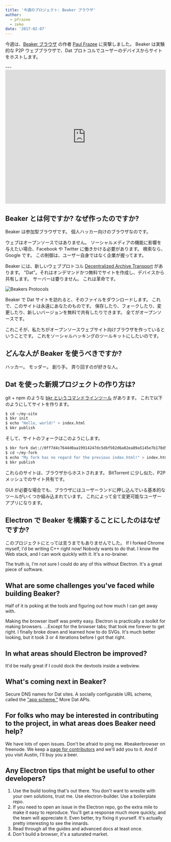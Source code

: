 ```yaml
---
title: '今週のプロジェクト: Beaker ブラウザ'
author:
  - pfrazee
  - zeke
date: '2017-02-07'
---
```


今週は、[Beaker ブラウザ](https://beakerbrowser.com/) の作者 <a href = "http://pfrazee.github.io/">Paul Frazee</a> に突撃しました。 Beaker は実験的な P2P ウェブブラウザで、Dat プロトコルでユーザーのデバイスからサイトをホストします。

---<iframe width="100%" height="420" src="https://www.youtube.com/embed/Bem9nRpyPEs" frameborder="0" allowfullscreen mark="crwd-mark"></iframe>

## Beaker とは何ですか? なぜ作ったのですか?

Beaker は参加型ブラウザです。 個人ハッカー向けのブラウザなのです。

ウェブはオープンソースではありません。 ソーシャルメディアの機能に影響を与えたい場合、Facebook や Twitter に働きかける必要があります。 検索なら、Google です。 この制御は、ユーザー自身ではなく企業が握ってます。

Beaker には、新しいウェブプロトコル [Decentralized Archive Transport](https://datprotocol.com) があります。 "Dat"。それはオンデマンドかつ無料でサイトを作成し、デバイスから共有します。 サーバーは要りません。 これは革命です。

![Beakers Protocols](https://cloud.githubusercontent.com/assets/2289/22560648/3defed5c-e92a-11e6-93f8-956cafafe3be.jpg)

Beaker で Dat サイトを訪れると、そのファイルをダウンロードします。 これで、このサイトは永遠にあなたのものです。 保存したり、フォークしたり、変更したり、新しいバージョンを無料で共有したりできます。 全てがオープンソースです。

これこそが、私たちがオープンソースウェブサイト向けブラウザを作っているということです。 これをソーシャルハッキングのツールキットにしたいのです。

## どんな人が Beaker を使うべきですか?

ハッカー。 モッダー。 創り手。 弄り回すのが好きな人。

## Dat を使った新規プロジェクトの作り方は?

git + npm のような [bkr というコマンドラインツール](https://github.com/beakerbrowser/bkr) があります。 これで以下のようにしてサイトを作ります。

```bash
$ cd ~/my-site
$ bkr init
$ echo "Hello, world!" > index.html
$ bkr publish
```

そして、サイトのフォークはこのようにします。

```bash
$ bkr fork dat://0ff7d4c7644d0aa19914247dc5dbf502d6a02ea89a5145e7b178d57db00504cd/ ~/my-fork
$ cd ~/my-fork
$ echo "My fork has no regard for the previous index.html!" > index.html
$ bkr publish
```

これらのサイトは、ブラウザからホストされます。 BitTorrent に少し似た、P2P メッシュでのサイト共有です。

GUI が必要な場合でも、ブラウザにはユーザーランドに押し込んでいる基本的なツールがいくつか組み込まれています。 これによって全て変更可能なユーザーアプリになります。

## Electron で Beaker を構築することにしたのはなぜですか?

このプロジェクトにとっては言うまでもありませんでした。 If I forked Chrome myself, I'd be writing C++ right now! Nobody wants to do that. I know the Web stack, and I can work quickly with it. It's a no-brainer.

The truth is, I'm not sure I could do any of this without Electron. It's a great piece of software.

## What are some challenges you've faced while building Beaker?

Half of it is poking at the tools and figuring out how much I can get away with.

Making the browser itself was pretty easy. Electron is practically a toolkit for making browsers. ...Except for the browser tabs; that took me forever to get right. I finally broke down and learned how to do SVGs. It's much better looking, but it took 3 or 4 iterations before I got that right.

## In what areas should Electron be improved?

It'd be really great if I could dock the devtools inside a webview.

## What's coming next in Beaker?

Secure DNS names for Dat sites. A socially configurable URL scheme, called the ["app scheme."](https://github.com/beakerbrowser/beaker/wiki/App-Scheme) More Dat APIs.

## For folks who may be interested in contributing to the project, in what areas does Beaker need help?

We have lots of open issues. Don't be afraid to ping me. #beakerbrowser on freenode. We keep a [page for contributors](https://beakerbrowser.com/docs/team.html) and we'll add you to it. And if you visit Austin, I'll buy you a beer.

## Any Electron tips that might be useful to other developers?

1. Use the build tooling that's out there. You don't want to wrestle with your own solutions, trust me. Use electron-builder. Use a boilerplate repo.
2. If you need to open an issue in the Electron repo, go the extra mile to make it easy to reproduce. You'll get a response much more quickly, and the team will appreciate it. Even better, try fixing it yourself. It's actually pretty interesting to see the innards.
3. Read through all the guides and advanced docs at least once.
4. Don't build a browser, it's a saturated market.

